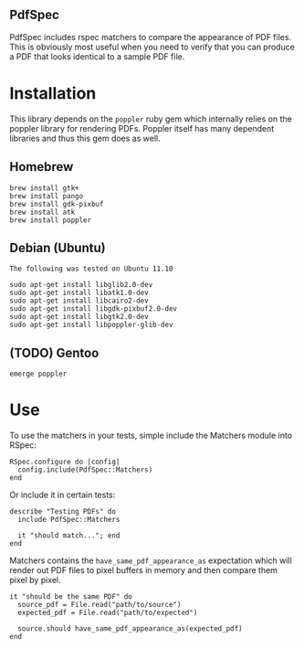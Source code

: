PdfSpec
-------

PdfSpec includes rspec matchers to compare the appearance of PDF files.
This is obviously most useful when you need to verify that you can produce
a PDF that looks identical to a sample PDF file.

# Installation

This library depends on the `poppler` ruby gem which internally relies on
the poppler library for rendering PDFs. Poppler itself has many dependent
libraries and thus this gem does as well.

## Homebrew

    brew install gtk+
    brew install pango
    brew install gdk-pixbuf
    brew install atk
    brew install poppler

## Debian (Ubuntu)

    The following was tested on Ubuntu 11.10

    sudo apt-get install libglib2.0-dev
    sudo apt-get install libatk1.0-dev
    sudo apt-get install libcairo2-dev
    sudo apt-get install libgdk-pixbuf2.0-dev
    sudo apt-get install libgtk2.0-dev
    sudo apt-get install libpoppler-glib-dev

## (TODO) Gentoo

    emerge poppler

# Use

To use the matchers in your tests, simple include the Matchers module into RSpec:

    RSpec.configure do |config|
      config.include(PdfSpec::Matchers)
    end

Or include it in certain tests:

    describe "Testing PDFs" do
      include PdfSpec::Matchers

      it "should match..."; end
    end

Matchers contains the `have_same_pdf_appearance_as` expectation which will render
out PDF files to pixel buffers in memory and then compare them pixel by pixel.


    it "should be the same PDF" do
      source_pdf = File.read("path/to/source")
      expected_pdf = File.read("path/to/expected")

      source.should have_same_pdf_appearance_as(expected_pdf)
    end
